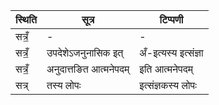 | स्थिति | सूत्र | टिप्पणी |
| ----- | ------- | ------ |
| सत्रँ॒ | - | - |
| सत्रँ॒ | उपदेशेऽजनुनासिक इत् | अँ-इत्यस्य इत्संज्ञा |
| सत्रँ॒ | अनुदात्तङित आत्मनेपदम् | इति आत्मनेपदम् |
| सत्र् | तस्य लोपः | इत्संज्ञकस्य लोपः |
